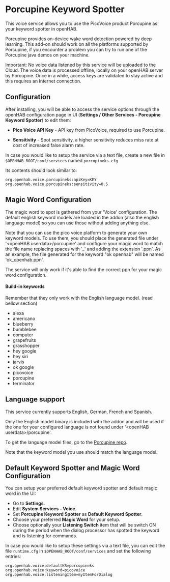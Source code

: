 # Porcupine Keyword Spotter

This voice service allows you to use the PicoVoice product Porcupine as your keyword spotter in openHAB.

Porcupine provides on-device wake word detection powered by deep learning.
This add-on should work on all the platforms supported by Porcupine, if you encounter a problem you can try to run one of the Porcupine java demos on your machine.

Important: No voice data listened by this service will be uploaded to the Cloud.
The voice data is processed offline, locally on your openHAB server by Porcupine.
Once in a while, access keys are validated to stay active and this requires an Internet connection.

## Configuration

After installing, you will be able to access the service options through the openHAB configuration page in UI (**Settings / Other Services - Porcupine Keyword Spotter**) to edit them:

* **Pico Voice API Key** - API key from PicoVoice, required to use Porcupine.

* **Sensitivity** - Spot sensitivity, a higher sensitivity reduces miss rate at cost of increased false alarm rate.

In case you would like to setup the service via a text file, create a new file in `$OPENHAB_ROOT/conf/services` named `porcupineks.cfg`

Its contents should look similar to:

```
org.openhab.voice.porcupineks:apiKey=KEY
org.openhab.voice.porcupineks:sensitivity=0.5
```

## Magic Word Configuration

The magic word to spot is gathered from your 'Voice' configuration.
The default english keyword models are loaded in the addon (also the english language model) so you can use those without adding anything else.

Note that you can use the pico voice platform to generate your own keyword models.
To use them, you should place the generated file under '\<openHAB userdata\>/porcupine' and configure your magic word to match the file name replacing spaces with '_' and adding the extension '.ppn'.
As an example, the file generated for the keyword "ok openhab" will be named 'ok_openhab.ppn'.

The service will only work if it's able to find the correct ppn for your magic word configuration.

#### Build-in keywords

Remember that they only work with the English language model. (read bellow section)

* alexa
* americano
* blueberry
* bumblebee
* computer
* grapefruits
* grasshopper
* hey google
* hey siri
* jarvis
* ok google
* picovoice
* porcupine
* terminator

## Language support

This service currently supports English, German, French and Spanish.

Only the English model binary is included with the addon and will be used if the one for your configured language is not found under '\<openHAB userdata\>/porcupine'.

To get the language model files, go to the [Porcupine repo](https://github.com/Picovoice/porcupine/tree/v2.1/lib/common).

Note that the keyword model you use should match the language model.

## Default Keyword Spotter and Magic Word Configuration

You can setup your preferred default keyword spotter and default magic word in the UI:

* Go to **Settings**.
* Edit **System Services - Voice**.
* Set **Porcupine Keyword Spotter** as **Default Keyword Spotter**.
* Choose your preferred **Magic Word** for your setup.
* Choose optionally your **Listening Switch** item that will be switch ON during the period when the dialog processor has spotted the keyword and is listening for commands.

In case you would like to setup these settings via a text file, you can edit the file `runtime.cfg` in `$OPENHAB_ROOT/conf/services` and set the following entries:

```
org.openhab.voice:defaultKS=porcupineks
org.openhab.voice:keyword=picovoice
org.openhab.voice:listeningItem=myItemForDialog
```

